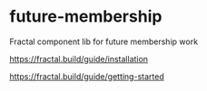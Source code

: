 # future-membership
Fractal component lib for future membership work

https://fractal.build/guide/installation

https://fractal.build/guide/getting-started
